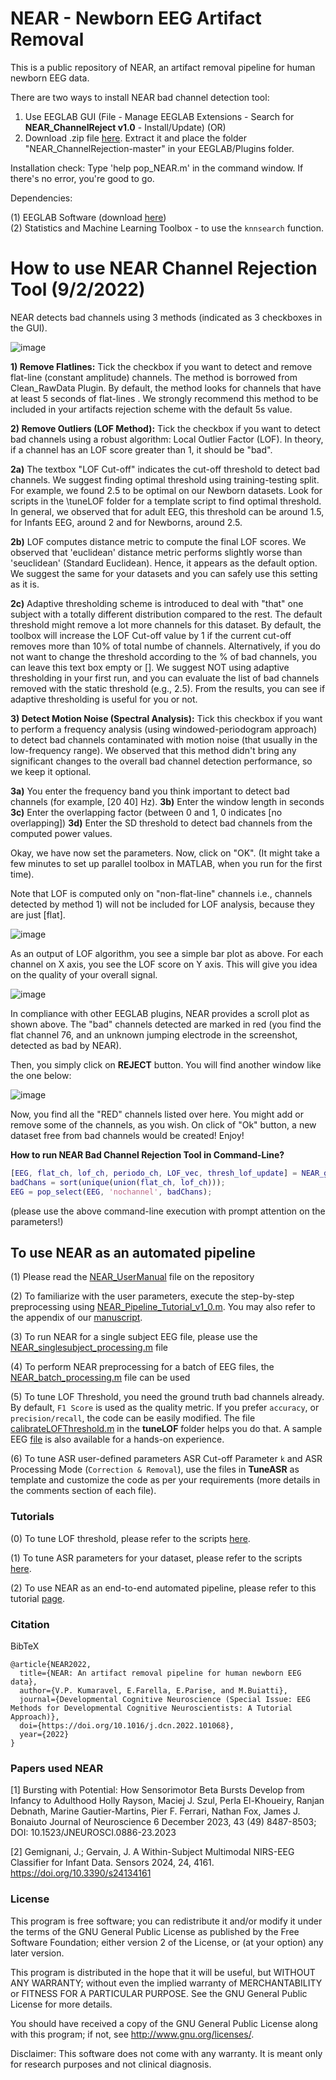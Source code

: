 # NEAR - Newborn EEG Artifact Removal

This is a public repository of NEAR, an artifact removal pipeline for human newborn EEG data. <br />

There are two ways to install NEAR bad channel detection tool: <br />

1) Use EEGLAB GUI (File - Manage EEGLAB Extensions - Search for **NEAR_ChannelReject v1.0** - Install/Update) (OR)
2) Download .zip file [here](https://github.com/vpKumaravel/detectbadchannelLOF/archive/refs/heads/main.zip). Extract it and place the folder "NEAR_ChannelRejection-master" in your EEGLAB/Plugins folder. 

Installation check: Type 'help pop_NEAR.m' in the command window. If there's no error, you're good to go. <br />

Dependencies: <br />

(1) EEGLAB Software (download [here](https://sccn.ucsd.edu/eeglab/download.php)) <br />
(2) Statistics and Machine Learning Toolbox - to use the `knnsearch` function.

# How to use NEAR Channel Rejection Tool (9/2/2022) <br />

NEAR detects bad channels using 3 methods (indicated as 3 checkboxes in the GUI). <br />

![image](https://user-images.githubusercontent.com/48288235/153261271-4a48755a-cc89-472f-8442-b93d390524b8.png)

**1) Remove Flatlines:** Tick the checkbox if you want to detect and remove flat-line (constant amplitude) channels. The method is borrowed from Clean_RawData Plugin. By default, the method looks for channels that have at least 5 seconds of flat-lines . We strongly recommend this method to be included in your artifacts rejection scheme with the default 5s value.

**2) Remove Outliers (LOF Method):** Tick the checkbox if you want to detect bad channels using a robust algorithm: Local Outlier Factor (LOF). In theory, if a channel has an LOF score greater than 1, it should be "bad". 

**2a)** The textbox "LOF Cut-off" indicates the cut-off threshold to detect bad channels. We suggest finding optimal threshold using training-testing split. For example, we found 2.5 to be optimal on our Newborn datasets. Look for scripts in the \tuneLOF folder for a template script to find optimal threshold. In general, we observed that for adult EEG, this threshold can be around 1.5, for Infants EEG, around 2 and for Newborns, around 2.5.

**2b)** LOF computes distance metric to compute the final LOF scores. We observed that 'euclidean' distance metric performs slightly worse than 'seuclidean' (Standard Euclidean). Hence, it appears as the default option. We suggest the same for your datasets and you can safely use this setting as it is.

**2c)** Adaptive thresholding scheme is introduced to deal with "that" one subject with a totally different distribution compared to the rest. The default threshold might remove a lot more channels for this dataset. By default, the toolbox will increase the LOF Cut-off value by 1 if the current cut-off removes more than 10% of total numbe of channels. Alternatively, if you do not want to change the threshold according to the % of bad channels, you can leave this text box empty or []. We suggest NOT using adaptive thresholding in your first run, and you can evaluate the list of bad channels removed with the static threshold (e.g., 2.5). From the results, you can see if adaptive thresholding is useful for you or not.

**3) Detect Motion Noise (Spectral Analysis):** Tick this checkbox if you want to perform a frequency analysis (using windowed-periodogram approach) to detect bad channels contaminated with motion noise (that usually in the low-frequency range). We observed that this method didn't bring any significant changes to the overall bad channel detection performance, so we keep it optional. 

**3a)** You enter the frequency band you think important to detect bad channels (for example, [20 40] Hz).
**3b)** Enter the window length in seconds 
**3c)** Enter the overlapping factor (between 0 and 1, 0 indicates [no overlapping])
**3d)** Enter the SD threshold to detect bad channels from the computed power values.

Okay, we have now set the parameters. Now, click on "OK". 
(It might take a few minutes to set up parallel toolbox in MATLAB, when you run for the first time).

Note that LOF is computed only on "non-flat-line" channels i.e., channels detected by method 1) will not be included for LOF analysis, because they are just [flat].

![image](https://user-images.githubusercontent.com/48288235/153265410-ca83a801-5ec3-4abd-8a10-3479a05cec1c.png)


As an output of LOF algorithm, you see a simple bar plot as above. For each channel on X axis, you see the LOF score on Y axis. This will give you idea on the quality of your overall signal.


![image](https://user-images.githubusercontent.com/48288235/153265845-b7057d69-f0ab-4c63-8ad3-169ae4cd737a.png)

In compliance with other EEGLAB plugins, NEAR provides a scroll plot as shown above. The "bad" channels detected are marked in red (you find the flat channel 76, and an unknown jumping electrode in the screenshot, detected as bad by NEAR).

Then, you simply click on **REJECT** button. You will find another window like the one below:

![image](https://user-images.githubusercontent.com/48288235/153266592-39b304c0-ce61-46bf-8d32-3460065ec24a.png)

Now, you find all the "RED" channels listed over here. You might add or remove some of the channels, as you wish. On click of "Ok" button, a new dataset free from bad channels would be created! Enjoy!

**How to run NEAR Bad Channel Rejection Tool in Command-Line?**

```Matlab
[EEG, flat_ch, lof_ch, periodo_ch, LOF_vec, thresh_lof_update] = NEAR_getBadChannels(EEG, 1, 5, 1, 2.5, 'seuclidean', 10, 0,[], [], [], [], 0);
badChans = sort(unique(union(flat_ch, lof_ch)));
EEG = pop_select(EEG, 'nochannel', badChans);
```

(please use the above command-line execution with prompt attention on the parameters!)

## To use NEAR as an automated pipeline

(1) Please read the [NEAR_UserManual](https://github.com/vpKumaravel/NEAR/blob/main/NEAR_UserManual.pdf) file on the repository <br />

(2) To familiarize with the user parameters, execute the step-by-step preprocessing using [NEAR_Pipeline_Tutorial_v1_0.m](https://github.com/vpKumaravel/NEAR/blob/main/NEAR_Pipeline_Tutorial_v1_0.m). You may also refer to the appendix of our [manuscript](https://www.sciencedirect.com/science/article/pii/S1878929322000123?via%3Dihub#sec0310).

(3) To run NEAR for a single subject EEG file, please use the [NEAR_singlesubject_processing.m](https://github.com/vpKumaravel/NEAR/blob/main/NEAR_singlesubject_processing.m) file 

(4) To perform NEAR preprocessing for a batch of EEG files, the [NEAR_batch_processing.m](https://github.com/vpKumaravel/NEAR/blob/main/NEAR_batch_processing.m) file can be used 

(5) To tune LOF Threshold, you need the ground truth bad channels already. By default, `F1 Score` is used as the quality metric. If you prefer `accuracy`, or `precision/recall`, the code can be easily modified. The file [calibrateLOFThreshold.m](https://github.com/vpKumaravel/NEAR/blob/main/TuneLOF/calibrateLOFThreshold.m) in the **tuneLOF** folder helps you do that. A sample EEG [file](https://github.com/vpKumaravel/NEAR/blob/main/TuneLOF/sub-09_ses-03_task-offlinecatch_run-04_filtered.set) is also available for a hands-on experience. 

(6) To tune ASR user-defined parameters ASR Cut-off Parameter `k` and ASR Processing Mode (`Correction & Removal`), use the files in **TuneASR** as template and customize the code as per your requirements (more details in the comments section of each file).

### Tutorials

(0) To tune LOF threshold, please refer to the scripts [here](https://github.com/vpKumaravel/vpkumaravel.github.io/wiki/How-to-tune-LOF-threshold-parameter%3F).

(1) To tune ASR parameters for your dataset, please refer to the scripts [here](https://github.com/vpKumaravel/vpkumaravel.github.io/wiki/How-to-tune-ASR-parameter%3F).

(2) To use NEAR as an end-to-end automated pipeline, please refer to this tutorial [page](https://github.com/vpKumaravel/vpkumaravel.github.io/wiki/Step%E2%80%90by-step-Tutorial-on-Newborns-EEG-Artifact-Removal-(NEAR)-pipeline).

### Citation 

BibTeX

```
@article{NEAR2022,
  title={NEAR: An artifact removal pipeline for human newborn EEG data},
  author={V.P. Kumaravel, E.Farella, E.Parise, and M.Buiatti},
  journal={Developmental Cognitive Neuroscience (Special Issue: EEG Methods for Developmental Cognitive Neuroscientists: A Tutorial Approach)},
  doi={https://doi.org/10.1016/j.dcn.2022.101068},
  year={2022}
}
```

### Papers used NEAR

[1] Bursting with Potential: How Sensorimotor Beta Bursts Develop from Infancy to Adulthood
Holly Rayson, Maciej J. Szul, Perla El-Khoueiry, Ranjan Debnath, Marine Gautier-Martins, Pier F. Ferrari, Nathan Fox, James J. Bonaiuto
Journal of Neuroscience 6 December 2023, 43 (49) 8487-8503; DOI: 10.1523/JNEUROSCI.0886-23.2023

[2] Gemignani, J.; Gervain, J. A Within-Subject Multimodal NIRS-EEG Classifier for Infant Data. Sensors 2024, 24, 4161. https://doi.org/10.3390/s24134161

### License

This program is free software; you can redistribute it and/or modify it under the terms of the GNU General Public License as published by the Free Software Foundation; either version 2 of the License, or (at your option) any later version. <br />

This program is distributed in the hope that it will be useful, but WITHOUT ANY WARRANTY; without even the implied warranty of MERCHANTABILITY or FITNESS FOR A PARTICULAR PURPOSE. See the GNU General Public License for more details. <br />

You should have received a copy of the GNU General Public License along with this program; if not, see http://www.gnu.org/licenses/.

Disclaimer: This software does not come with any warranty. It is meant only for research purposes and not clinical diagnosis.

